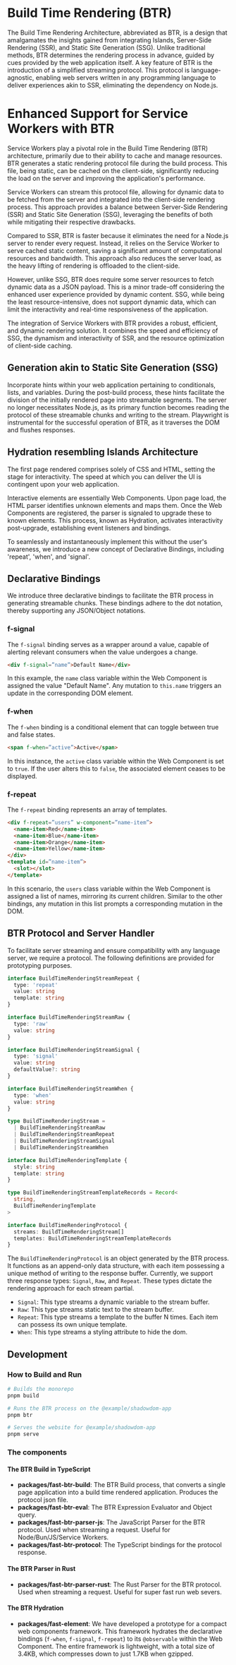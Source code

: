 # Build Time Rendering (BTR)

The Build Time Rendering Architecture, abbreviated as BTR, is a design that amalgamates the insights gained from integrating Islands, Server-Side Rendering (SSR), and Static Site Generation (SSG). Unlike traditional methods, BTR determines the rendering process in advance, guided by cues provided by the web application itself. A key feature of BTR is the introduction of a simplified streaming protocol. This protocol is language-agnostic, enabling web servers written in any programming language to deliver experiences akin to SSR, eliminating the dependency on Node.js.

# Enhanced Support for Service Workers with BTR

Service Workers play a pivotal role in the Build Time Rendering (BTR) architecture, primarily due to their ability to cache and manage resources. BTR generates a static rendering protocol file during the build process. This file, being static, can be cached on the client-side, significantly reducing the load on the server and improving the application's performance.

Service Workers can stream this protocol file, allowing for dynamic data to be fetched from the server and integrated into the client-side rendering process. This approach provides a balance between Server-Side Rendering (SSR) and Static Site Generation (SSG), leveraging the benefits of both while mitigating their respective drawbacks.

Compared to SSR, BTR is faster because it eliminates the need for a Node.js server to render every request. Instead, it relies on the Service Worker to serve cached static content, saving a significant amount of computational resources and bandwidth. This approach also reduces the server load, as the heavy lifting of rendering is offloaded to the client-side.

However, unlike SSG, BTR does require some server resources to fetch dynamic data as a JSON payload. This is a minor trade-off considering the enhanced user experience provided by dynamic content. SSG, while being the least resource-intensive, does not support dynamic data, which can limit the interactivity and real-time responsiveness of the application.

The integration of Service Workers with BTR provides a robust, efficient, and dynamic rendering solution. It combines the speed and efficiency of SSG, the dynamism and interactivity of SSR, and the resource optimization of client-side caching.

## Generation akin to Static Site Generation (SSG)

Incorporate hints within your web application pertaining to conditionals, lists, and variables. During the post-build process, these hints facilitate the division of the initially rendered page into streamable segments. The server no longer necessitates Node.js, as its primary function becomes reading the protocol of these streamable chunks and writing to the stream. Playwright is instrumental for the successful operation of BTR, as it traverses the DOM and flushes responses.

## Hydration resembling Islands Architecture

The first page rendered comprises solely of CSS and HTML, setting the stage for interactivity. The speed at which you can deliver the UI is contingent upon your web application.

Interactive elements are essentially Web Components. Upon page load, the HTML parser identifies unknown elements and maps them. Once the Web Components are registered, the parser is signaled to upgrade these to known elements. This process, known as Hydration, activates interactivity post-upgrade, establishing event listeners and bindings.

To seamlessly and instantaneously implement this without the user's awareness, we introduce a new concept of Declarative Bindings, including 'repeat', 'when', and 'signal'.

## Declarative Bindings

We introduce three declarative bindings to facilitate the BTR process in generating streamable chunks. These bindings adhere to the dot notation, thereby supporting any JSON/Object notations.

### f-signal

The `f-signal` binding serves as a wrapper around a value, capable of alerting relevant consumers when the value undergoes a change.

```html
<div f-signal=”name”>Default Name</div>
```

In this example, the `name` class variable within the Web Component is assigned the value "Default Name". Any mutation to `this.name` triggers an update in the corresponding DOM element.

### f-when

The `f-when` binding is a conditional element that can toggle between true and false states.

```html
<span f-when=”active”>Active</span>
```

In this instance, the `active` class variable within the Web Component is set to `true`. If the user alters this to `false`, the associated element ceases to be displayed.

### f-repeat

The `f-repeat` binding represents an array of templates.

```html
<div f-repeat=”users” w-component=”name-item”>
  <name-item>Red</name-item>
  <name-item>Blue</name-item>
  <name-item>Orange</name-item>
  <name-item>Yellow</name-item>
</div>
<template id=”name-item”>
  <slot></slot>
</template>
```

In this scenario, the `users` class variable within the Web Component is assigned a list of names, mirroring its current children. Similar to the other bindings, any mutation in this list prompts a corresponding mutation in the DOM.

## BTR Protocol and Server Handler

To facilitate server streaming and ensure compatibility with any language server, we require a protocol. The following definitions are provided for prototyping purposes.

```ts
interface BuildTimeRenderingStreamRepeat {
  type: 'repeat'
  value: string
  template: string
}

interface BuildTimeRenderingStreamRaw {
  type: 'raw'
  value: string
}

interface BuildTimeRenderingStreamSignal {
  type: 'signal'
  value: string
  defaultValue?: string
}

interface BuildTimeRenderingStreamWhen {
  type: 'when'
  value: string
}

type BuildTimeRenderingStream =
  | BuildTimeRenderingStreamRaw
  | BuildTimeRenderingStreamRepeat
  | BuildTimeRenderingStreamSignal
  | BuildTimeRenderingStreamWhen

interface BuildTimeRenderingTemplate {
  style: string
  template: string
}

type BuildTimeRenderingStreamTemplateRecords = Record<
  string,
  BuildTimeRenderingTemplate
>

interface BuildTimeRenderingProtocol {
  streams: BuildTimeRenderingStream[]
  templates: BuildTimeRenderingStreamTemplateRecords
}
```

The `BuildTimeRenderingProtocol` is an object generated by the BTR process. It functions as an append-only data structure, with each item possessing a unique method of writing to the response buffer. Currently, we support three response types: `Signal`, `Raw`, and `Repeat`. These types dictate the rendering approach for each stream partial.

- `Signal`: This type streams a dynamic variable to the stream buffer.
- `Raw`: This type streams static text to the stream buffer.
- `Repeat`: This type streams a template to the buffer N times. Each item can possess its own unique template.
- `When`: This type streams a styling attribute to hide the dom.

## Development

### How to Build and Run

```sh
# Builds the monorepo
pnpm build

# Runs the BTR process on the @example/shadowdom-app
pnpm btr

# Serves the website for @example/shadowdom-app
pnpm serve
```

### The components

#### The BTR Build in TypeScript

- **packages/fast-btr-build**: The BTR Build process, that converts a single page application into a build time rendered application. Produces the protocol json file.
- **packages/fast-btr-eval**: The BTR Expression Evaluator and Object query.
- **packages/fast-btr-parser-js**: The JavaScript Parser for the BTR protocol. Used when streaming a request. Useful for Node/Bun/JS/Service Workers.
- **packages/fast-btr-protocol**: The TypeScript bindings for the protocol response.

#### The BTR Parser in Rust

- **packages/fast-btr-parser-rust**: The Rust Parser for the BTR protocol. Used when streaming a request. Useful for super fast run web severs.

#### The BTR Hydration

- **packages/fast-element**: We have developed a prototype for a compact web components framework. This framework hydrates the declarative bindings (`f-when`, `f-signal`, `f-repeat`) to its `@observable` within the Web Component. The entire framework is lightweight, with a total size of 3.4KB, which compresses down to just 1.7KB when gzipped.
